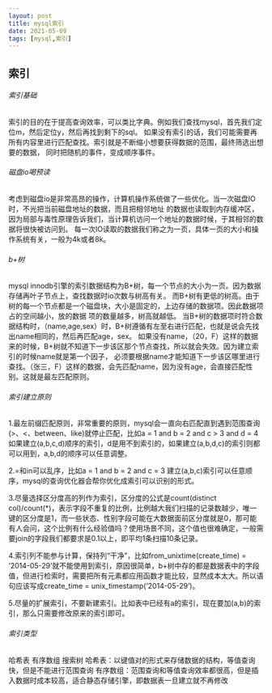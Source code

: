 ```yaml
---
layout: post
title: mysql索引
date: 2021-05-09
tags: [mysql,索引]
---
```


索引
----

###### 索引基础
索引的目的在于提高查询效率，可以类比字典。例如我们查找mysql，首先我们定位m，然后定位y，然后再找到剩下的sql。
如果没有索引的话，我们可能需要再所有内容里进行匹配查找。索引就是不断缩小想要获得数据的范围，最终筛选出想要的数据，
同时把随机的事件，变成顺序事件。

###### 磁盘io喝预读
考虑到磁盘io是非常高昂的操作，计算机操作系统做了一些优化。当一次磁盘IO时，不光把当前磁盘地址的数据，而且把相邻地址
的数据也读取到内存缓冲区，因为局部与毒性原理告诉我们，当计算机访问一个地址的数据时候，于其相邻的数据将很快被访问到。
每一次IO读取的数据我们称之为一页，具体一页的大小和操作系统有关，一般为4k或者8k。


###### b+树
mysql innodb引擎的索引数据结构为B+树，每一个节点的大小为一页。因为数据存储再叶子节点上，查找数据时io次数与树高有关。
而B+树有更低的树高。由于树的每一个节点都是一个磁盘块，大小是固定的，上边存储的数据项。因此数据项占的空间越小，放的数据
项的数量越多，树高就越低。
当B+树的数据项时符合数据结构时，（name,age,sex）时，B+树遵循有左至右进行匹配，也就是说会先找出name相同的，然后再匹配age，sex。
如果没有name，（20，F）这样的数据来的时候，B+树就不知道下一步该区那个节点查找，所以就会失效。因为建立索引的时候name就是第一个因子，
必须要根据name才能知道下一步该区哪里进行查找。（张三，F）这样的数据，会先匹配name，因为没有age，会直接匹配性别。这就是最左匹配原则。

###### 索引建立原则
1.最左前缀匹配原则，非常重要的原则，mysql会一直向右匹配直到遇到范围查询(>、<、between、like)就停止匹配，比如a = 1 and b = 2 and c > 3 and d = 4 如果建立(a,b,c,d)顺序的索引，d是用不到索引的，如果建立(a,b,d,c)的索引则都可以用到，a,b,d的顺序可以任意调整。

2.=和in可以乱序，比如a = 1 and b = 2 and c = 3 建立(a,b,c)索引可以任意顺序，mysql的查询优化器会帮你优化成索引可以识别的形式。

3.尽量选择区分度高的列作为索引，区分度的公式是count(distinct col)/count(*)，表示字段不重复的比例，比例越大我们扫描的记录数越少，唯一键的区分度是1，而一些状态、性别字段可能在大数据面前区分度就是0，那可能有人会问，这个比例有什么经验值吗？使用场景不同，这个值也很难确定，一般需要join的字段我们都要求是0.1以上，即平均1条扫描10条记录。

4.索引列不能参与计算，保持列“干净”，比如from_unixtime(create_time) = ’2014-05-29’就不能使用到索引，原因很简单，b+树中存的都是数据表中的字段值，但进行检索时，需要把所有元素都应用函数才能比较，显然成本太大。所以语句应该写成create_time = unix_timestamp(’2014-05-29’)。

5.尽量的扩展索引，不要新建索引。比如表中已经有a的索引，现在要加(a,b)的索引，那么只需要修改原来的索引即可。

###### 索引类型
哈希表
有序数组
搜索树
哈希表：以键值对的形式来存储数据的结构，等值查询快，但是不能进行范围查询
有序数组：范围查询和等值查询效率都很高，但是插入数据时成本较高，适合静态存储引擎，即数据表一旦建立就不再修改


